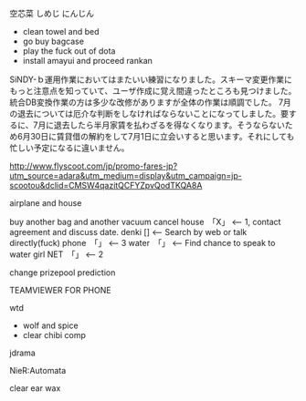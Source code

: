 空芯菜
しめじ
にんじん

- clean towel and bed
- go buy bagcase
- play the fuck out of dota
- install amayui and proceed rankan

SiNDY-ｂ運用作業においてはまたいい練習になりました。スキーマ変更作業にもっと注意点を知っていて、ユーザ作成に覚え間違ったところも見つけました。統合DB変換作業の方は多少な改修がありますが全体の作業は順調でした。
7月の退去については厄介な判断をしなければならないことになってしました。要するに、7月に退去したら半月家賃を払わざるを得なくなります。そうならないため6月30日に賃貸借の解約をして7月1日に立会いすると思います。それにしても忙しい予定になるに違いません。


http://www.flyscoot.com/jp/promo-fares-jp?utm_source=adara&utm_medium=display&utm_campaign=jp-scootou&dclid=CMSW4qazitQCFYZpvQodTKQA8A

airplane and house

buy another bag and another vacuum
cancel
house　「X」 <-- 1, contact agreement and discuss date.
denki [] <-- Search by web or talk directly(fuck)
phone　「」 <-- 3
water　「」 <-- Find chance to speak to water girl
NET　「」 <-- 2

change prizepool prediction

TEAMVIEWER FOR PHONE

wtd
- wolf and spice
- clear chibi comp 

jdrama

NieR:Automata

clear ear wax
